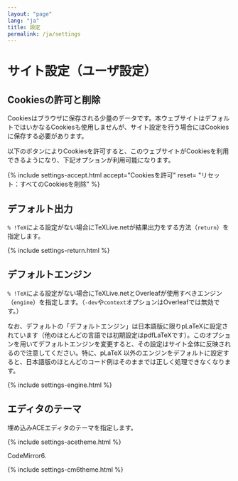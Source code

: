 ```yaml
---
layout: "page"
lang: "ja"
title: 設定
permalink: /ja/settings
---
```


# サイト設定（ユーザ設定）

## Cookiesの許可と削除

Cookiesはブラウザに保存される少量のデータです。本ウェブサイトはデフォルトではいかなるCookiesも使用しませんが、サイト設定を行う場合にはCookiesに保存する必要があります。

以下のボタンによりCookiesを許可すると、このウェブサイトがCookiesを利用できるようになり、下記オプションが利用可能になります。

{% include settings-accept.html 
   accept="Cookiesを許可"
   reset= "リセット：すべてのCookiesを削除"
%}

## デフォルト出力

`% !TeX`による設定がない場合にTeXLive.netが結果出力をする方法（`return`）を指定します。

{% include settings-return.html %}

## デフォルトエンジン

`% !TeX`による設定がない場合にTeXLive.netとOverleafが使用すべきエンジン（`engine`）を指定します。（`-dev`や`context`オプションはOverleafでは無効です。）

なお、デフォルトの「デフォルトエンジン」は日本語版に限りpLaTeXに設定されています（他のほとんどの言語では初期設定はpdfLaTeXです）。このオプションを用いてデフォルトエンジンを変更すると、その設定はサイト全体に反映されるので注意してください。特に、pLaTeX 以外のエンジンをデフォルトに設定すると、日本語版のほとんどのコード例はそのままでは正しく処理できなくなります。

{% include settings-engine.html %}

## エディタのテーマ

埋め込みACEエディタのテーマを指定します。

{% include settings-acetheme.html %}

CodeMirror6.

{% include settings-cm6theme.html %}

